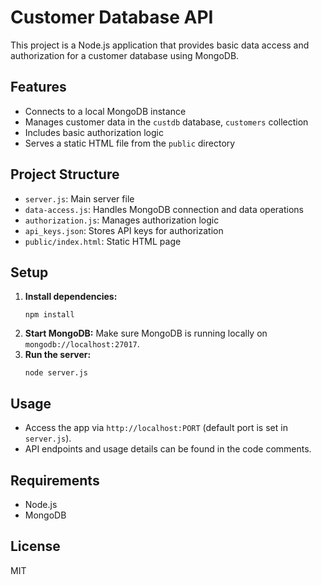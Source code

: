 # Customer Database API

This project is a Node.js application that provides basic data access and authorization for a customer database using MongoDB.

## Features
- Connects to a local MongoDB instance
- Manages customer data in the `custdb` database, `customers` collection
- Includes basic authorization logic
- Serves a static HTML file from the `public` directory

## Project Structure
- `server.js`: Main server file
- `data-access.js`: Handles MongoDB connection and data operations
- `authorization.js`: Manages authorization logic
- `api_keys.json`: Stores API keys for authorization
- `public/index.html`: Static HTML page

## Setup
1. **Install dependencies:**
   ```pwsh
   npm install
   ```
2. **Start MongoDB:**
   Make sure MongoDB is running locally on `mongodb://localhost:27017`.
3. **Run the server:**
   ```pwsh
   node server.js
   ```

## Usage
- Access the app via `http://localhost:PORT` (default port is set in `server.js`).
- API endpoints and usage details can be found in the code comments.

## Requirements
- Node.js
- MongoDB

## License
MIT
